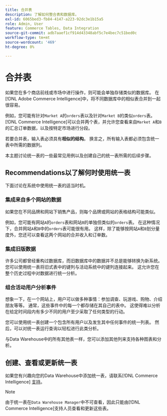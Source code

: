 ```yaml
---
title: 合并表
description: 了解如何整合表和数据库。
exl-id: 6065bed3-fb84-4147-a223-92dc3e1b15a5
role: Admin, User
feature: Commerce Tables, Data Integration
source-git-commit: adb7aaef1cf914d43348abf5c7e4bec7c51bed0c
workflow-type: tm+mt
source-wordcount: '469'
ht-degree: 0%

---
```


# 合并表

如果您在多个商店前线或市场中进行操作，则可能会单独存储类似的数据库。 在[!DNL Adobe Commerce Intelligence]中，将不同数据库中的相似表合并到一起很容易。

例如，您可能有针对`Market A`的`orders`表以及针对`Market B`的类似`orders`表。 [!DNL Commerce Intelligence]可以合并两个表，并允许您查看来自`Market A`和`B`的汇总订单数据，以及按特定市场进行分段。

若要合并表，输入表必须具有&#x200B;**相似的结构**。 换言之，所有输入表都必须包含统一表中所需的数据列。

本主题讨论统一表的一些最常见用例以及创建自己的统一表所需的后续步骤。

## Recommendations以了解何时使用统一表

下面讨论在系统中使用统一表的适当时机。

### 集成来自多个网站的数据

如果您在不同品牌和网站下销售产品，则每个品牌或网站的表格结构可能类似。

例如，您可能有网站`A`的`orders`表和网站`B`的单独但类似的`orders`表。 在这种情况下，合并网站`A`和`B`中的`orders`表可能很有用。 这样，除了能够按网站`A`和`B`划分量度外，您还可以查看这两个网站的合并收入和订单数。

### 集成旧版数据

许多公司都曾经重构过数据库，而旧数据库中的数据并不总是能够转换为新系统。 您可以使用统一表将旧式表中的键列与活动系统中的键列连接起来。 这允许您在整个历史过程中对数据进行统一分析。

### 组合活动用户分析事件

想象一下，在一个网站上，用户可以做多种事情：参加调查、玩游戏、购物、介绍朋友等等。 通常，这些事件中的每一个都存储在其自己的表中。 这使得难以分析在给定时间段内有多少不同的用户至少采取了任何类型的行动。

您可以使用统一表创建一个包含所有用户以及发生其中任何事件的统一列表。 然后，可以对统一表运行查询以轻松进行此类分析。

与Data Warehouse中的所有其他表一样，您可以添加其他列来支持各种图表和分析。

## 创建、查看或更新统一表

如果您有兴趣向您的Data Warehouse中添加统一表，请联系[!DNL Commerce Intelligence] [支持](../guide-overview.md#Submitting-a-Support-Ticket)。

>[!NOTE]
>
>由于统一表在`Data Warehouse Manager`中不可查看，因此只能由[!DNL Commerce Intelligence]支持人员查看和更新这些表。
